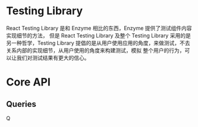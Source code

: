 # Testing Library

React Testing Library 是和 Enzyme 相比的东西，Enzyme 提供了测试组件内容实现细节的方法，
但是 React Testing Library 及整个 Testing Library 采用的是另一种哲学，Testing Library
提倡的是从用户使用应用的角度，来做测试，不去关系内部的实现细节，从用户使用的角度来构建测试，模拟
整个用户的行为，可以让我们对测试结果有更大的信心。   

# Core API

## Queries

Q